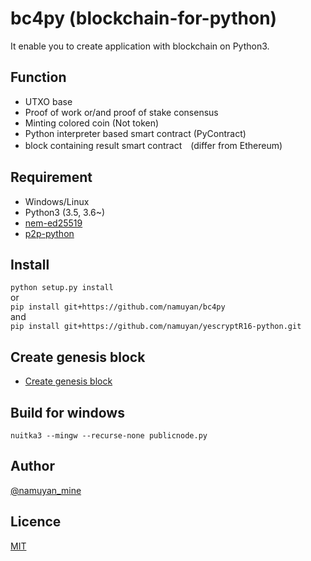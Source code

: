bc4py (blockchain-for-python)
=============================
It enable you to create application with blockchain on Python3.

Function
--------
* UTXO base
* Proof of work or/and proof of stake consensus
* Minting colored coin (Not token)
* Python interpreter based smart contract (PyContract)
* block containing result smart contract　(differ from Ethereum)

Requirement
----------
* Windows/Linux
* Python3 (3.5, 3.6~)
* [nem-ed25519](https://github.com/namuyan/nem-ed25519)
* [p2p-python](https://github.com/namuyan/p2p-python)

Install
-------
`python setup.py install`  
or  
`pip install git+https://github.com/namuyan/bc4py`  
and  
`pip install git+https://github.com/namuyan/yescryptR16-python.git`

Create genesis block
--------------------
* [Create genesis block](doc/GenesisBlock.md)


Build for windows
-----------------
`nuitka3 --mingw --recurse-none publicnode.py`

Author
------
[@namuyan_mine](http://twitter.com/namuyan_mine/)

Licence
-------
[MIT](LICENSE)
